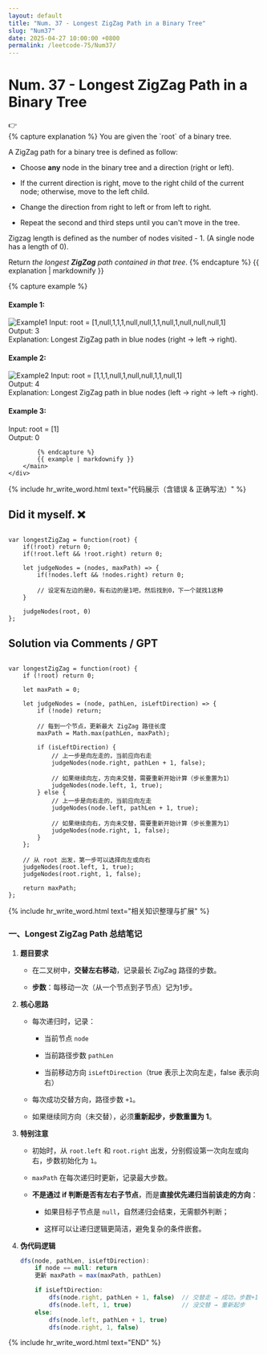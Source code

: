 ```yaml
---
layout: default
title: "Num. 37 - Longest ZigZag Path in a Binary Tree"
slug: "Num37"
date: 2025-04-27 10:00:00 +0800
permalink: /leetcode-75/Num37/
---
```


# Num. 37 - Longest ZigZag Path in a Binary Tree

<aside class="asideDiv">
    <div>👉</div>
    <div>
        <main>
            {% capture explanation %}
You are given the `root` of a binary tree.

A ZigZag path for a binary tree is defined as follow:

- Choose **any** node in the binary tree and a direction (right or left).

- If the current direction is right, move to the right child of the current node; otherwise, move to the left child.
- Change the direction from right to left or from left to right.
- Repeat the second and third steps until you can't move in the tree.

Zigzag length is defined as the number of nodes visited - 1. (A single node has a length of 0).

Return *the longest **ZigZag** path contained in that tree*.
            {% endcapture %}
            {{ explanation | markdownify }}
        </main>
        <main>
            {% capture example %}
#### Example 1:
<img 
src="{{ '/assets/images/leetcode/Longest-ZigZag-Path-in-a-Binary-Tree-example1.png' | relative_url }}" 
alt="Example1"
class="leetcode-example-image" 
/>
Input: root = [1,null,1,1,1,null,null,1,1,null,1,null,null,null,1]  
Output: 3  
Explanation: Longest ZigZag path in blue nodes (right -> left -> right).

#### Example 2:
<img 
src="{{ '/assets/images/leetcode/Longest-ZigZag-Path-in-a-Binary-Tree-example2.png' | relative_url }}" 
alt="Example2"
class="leetcode-example-image" 
/>
Input: root = [1,1,1,null,1,null,null,1,1,null,1]  
Output: 4  
Explanation: Longest ZigZag path in blue nodes (left -> right -> left -> right).

#### Example 3:
Input: root = [1]  
Output: 0

            {% endcapture %}
            {{ example | markdownify }}
        </main>
    </div>
</aside>

{% include hr_write_word.html text="代码展示（含错误 & 正确写法）" %}

## **Did it myself.** &#x274C;
<pre><code class="language-js">
var longestZigZag = function(root) {
    if(!root) return 0;
    if(!root.left && !root.right) return 0;

    let judgeNodes = (nodes, maxPath) => {
        if(!nodes.left && !nodes.right) return 0;
        
        // 设定有左边的是0，有右边的是1吧，然后找到0，下一个就找1这种
    }

    judgeNodes(root, 0)
};
</code></pre>

## **Solution via Comments / GPT**
<pre><code class="language-js">
var longestZigZag = function(root) {
    if (!root) return 0;

    let maxPath = 0;

    let judgeNodes = (node, pathLen, isLeftDirection) => {
        if (!node) return;

        // 每到一个节点，更新最大 ZigZag 路径长度
        maxPath = Math.max(pathLen, maxPath);

        if (isLeftDirection) {
            // 上一步是向左走的，当前应向右走
            judgeNodes(node.right, pathLen + 1, false);

            // 如果继续向左，方向未交替，需要重新开始计算（步长重置为1）
            judgeNodes(node.left, 1, true);
        } else {
            // 上一步是向右走的，当前应向左走
            judgeNodes(node.left, pathLen + 1, true);

            // 如果继续向右，方向未交替，需要重新开始计算（步长重置为1）
            judgeNodes(node.right, 1, false);
        }
    };

    // 从 root 出发，第一步可以选择向左或向右
    judgeNodes(root.left, 1, true);
    judgeNodes(root.right, 1, false);

    return maxPath;
};
</code></pre>


{% include hr_write_word.html text="相关知识整理与扩展" %}

### **一、Longest ZigZag Path 总结笔记**

1. **题目要求**

    - 在二叉树中，**交替左右移动**，记录最长 ZigZag 路径的步数。

    - **步数**：每移动一次（从一个节点到子节点）记为1步。

2. **核心思路**

    - 每次递归时，记录：

        - 当前节点 `node`

        - 当前路径步数 `pathLen`

        - 当前移动方向 `isLeftDirection`（true 表示上次向左走，false 表示向右）

    - 每次成功交替方向，路径步数 `+1`。

    - 如果继续同方向（未交替），必须**重新起步，步数重置为 1**。

3. **特别注意**

    - 初始时，从 `root.left` 和 `root.right` 出发，分别假设第一次向左或向右，步数初始化为 `1`。

    - `maxPath` 在每次递归时更新，记录最大步数。

    - **不是通过 if 判断是否有左右子节点**，而是**直接优先递归当前该走的方向**：

        - 如果目标子节点是 `null`，自然递归会结束，无需额外判断；

        - 这样可以让递归逻辑更简洁，避免复杂的条件嵌套。

4. **伪代码逻辑**
    
    ```jsx
    dfs(node, pathLen, isLeftDirection):
        if node == null: return
        更新 maxPath = max(maxPath, pathLen)
    
        if isLeftDirection:
            dfs(node.right, pathLen + 1, false)  // 交替走 → 成功，步数+1
            dfs(node.left, 1, true)              // 没交替 → 重新起步
        else:
            dfs(node.left, pathLen + 1, true)
            dfs(node.right, 1, false)
    ```

{% include hr_write_word.html text="END" %}
